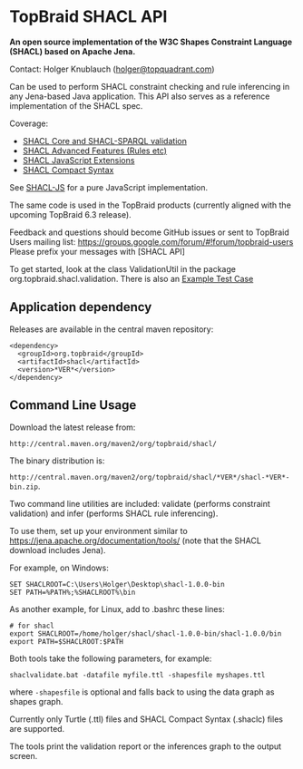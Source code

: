 # TopBraid SHACL API

**An open source implementation of the W3C Shapes Constraint Language (SHACL) based on Apache Jena.**

Contact: Holger Knublauch (holger@topquadrant.com)

Can be used to perform SHACL constraint checking and rule inferencing in any Jena-based Java application.
This API also serves as a reference implementation of the SHACL spec.

Coverage:
* [SHACL Core and SHACL-SPARQL validation](https://www.w3.org/TR/shacl/)
* [SHACL Advanced Features (Rules etc)](https://www.w3.org/TR/shacl-af/)
* [SHACL JavaScript Extensions](https://www.w3.org/TR/shacl-js/)
* [SHACL Compact Syntax](https://w3c.github.io/shacl/shacl-compact-syntax/)

See [SHACL-JS](https://github.com/TopQuadrant/shacl-js) for a pure JavaScript implementation.

The same code is used in the TopBraid products (currently aligned with the upcoming TopBraid 6.3 release).

Feedback and questions should become GitHub issues or sent to TopBraid Users mailing list:
https://groups.google.com/forum/#!forum/topbraid-users
Please prefix your messages with [SHACL API]

To get started, look at the class ValidationUtil in
the package org.topbraid.shacl.validation.
There is also an [Example Test Case](../master/src/test/java/org/topbraid/shacl/ValidationExample.java)

## Application dependency

Releases are available in the central maven repository:

```
<dependency>
  <groupId>org.topbraid</groupId>
  <artifactId>shacl</artifactId>
  <version>*VER*</version>
</dependency>
```
## Command Line Usage

Download the latest release from:

`http://central.maven.org/maven2/org/topbraid/shacl/`

The binary distribution is:

`http://central.maven.org/maven2/org/topbraid/shacl/*VER*/shacl-*VER*-bin.zip`.

Two command line utilities are included: validate (performs constraint validation) and infer (performs SHACL rule inferencing).

To use them, set up your environment similar to https://jena.apache.org/documentation/tools/ (note that the SHACL download includes Jena).

For example, on Windows:

```
SET SHACLROOT=C:\Users\Holger\Desktop\shacl-1.0.0-bin
SET PATH=%PATH%;%SHACLROOT%\bin
```

As another example, for Linux, add to .bashrc these lines:

```
# for shacl
export SHACLROOT=/home/holger/shacl/shacl-1.0.0-bin/shacl-1.0.0/bin
export PATH=$SHACLROOT:$PATH 
```

Both tools take the following parameters, for example:

`shaclvalidate.bat -datafile myfile.ttl -shapesfile myshapes.ttl`

where `-shapesfile` is optional and falls back to using the data graph as shapes graph.

Currently only Turtle (.ttl) files and SHACL Compact Syntax (.shaclc) files are supported.

The tools print the validation report or the inferences graph to the output screen.
